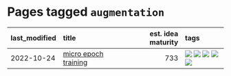 # Pages tagged `augmentation`

|last_modified|title|est. idea maturity|tags
|:---|:---|---:|:---|
|2022-10-24|[micro epoch training](../micro-epoch.md)|733|[![](https://img.shields.io/badge/tag-augmentation-394ee4)](../tags/augmentation.md) [![](https://img.shields.io/badge/tag-dataset-96f021)](../tags/dataset.md) [![](https://img.shields.io/badge/tag-heuristics-cc5ed7)](../tags/heuristics.md) [![](https://img.shields.io/badge/tag-tooling-ebbec3)](../tags/tooling.md) [![](https://img.shields.io/badge/tag-training-a4124b)](../tags/training.md)|